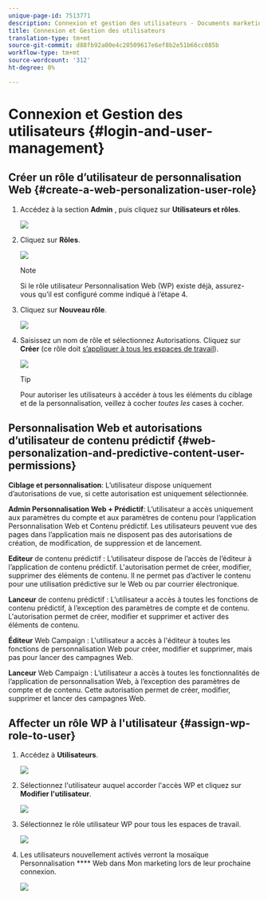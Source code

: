 ```yaml
---
unique-page-id: 7513771
description: Connexion et gestion des utilisateurs - Documents marketing - Documentation du produit
title: Connexion et Gestion des utilisateurs
translation-type: tm+mt
source-git-commit: d88fb92a00e4c20509617e6ef8b2e51b66cc085b
workflow-type: tm+mt
source-wordcount: '312'
ht-degree: 0%

---
```



# Connexion et Gestion des utilisateurs {#login-and-user-management}

## Créer un rôle d’utilisateur de personnalisation Web {#create-a-web-personalization-user-role}

1. Accédez à la section **Admin** , puis cliquez sur **Utilisateurs et rôles**.

   ![](assets/image2015-4-28-19-3a50-3a49.png)

1. Cliquez sur **Rôles**.

   ![](assets/image2015-4-28-19-3a57-3a58.png)

   >[!NOTE]
   >
   >Si le rôle utilisateur Personnalisation Web (WP) existe déjà, assurez-vous qu’il est configuré comme indiqué à l’étape 4.

1. Cliquez sur **Nouveau rôle**.

   ![](assets/three-1.png)

1. Saisissez un nom de rôle et sélectionnez Autorisations. Cliquez sur **Créer** (ce rôle doit [s’appliquer à tous les espaces de travail](http://docs.marketo.com/display/DOCS/Managing+Marketo+Users#ManagingMarketoUsers-CreateUsers)).

   ![](assets/four.png)

   >[!TIP]
   >
   >Pour autoriser les utilisateurs à accéder à tous les éléments du ciblage et de la personnalisation, veillez à cocher *toutes les* cases à cocher.

## Personnalisation Web et autorisations d’utilisateur de contenu prédictif {#web-personalization-and-predictive-content-user-permissions}

**Ciblage et personnalisation**: L’utilisateur dispose uniquement d’autorisations de vue, si cette autorisation est uniquement sélectionnée.

**Admin Personnalisation Web + Prédictif**: L’utilisateur a accès uniquement aux paramètres du compte et aux paramètres de contenu pour l’application Personnalisation Web et Contenu prédictif. Les utilisateurs peuvent vue des pages dans l’application mais ne disposent pas des autorisations de création, de modification, de suppression et de lancement.

**Editeur** de contenu prédictif : L’utilisateur dispose de l’accès de l’éditeur à l’application de contenu prédictif. L&#39;autorisation permet de créer, modifier, supprimer des éléments de contenu. Il ne permet pas d’activer le contenu pour une utilisation prédictive sur le Web ou par courrier électronique.

**Lanceur** de contenu prédictif : L’utilisateur a accès à toutes les fonctions de contenu prédictif, à l’exception des paramètres de compte et de contenu. L&#39;autorisation permet de créer, modifier et supprimer et activer des éléments de contenu.

**Éditeur** Web Campaign : L&#39;utilisateur a accès à l&#39;éditeur à toutes les fonctions de personnalisation Web pour créer, modifier et supprimer, mais pas pour lancer des campagnes Web.

**Lanceur** Web Campaign : L’utilisateur a accès à toutes les fonctionnalités de l’application de personnalisation Web, à l’exception des paramètres de compte et de contenu. Cette autorisation permet de créer, modifier, supprimer et lancer des campagnes Web.

## Affecter un rôle WP à l&#39;utilisateur {#assign-wp-role-to-user}

1. Accédez à **Utilisateurs**.

   ![](assets/image2015-4-29-11-3a31-3a3.png)

1. Sélectionnez l&#39;utilisateur auquel accorder l&#39;accès WP et cliquez sur **Modifier l&#39;utilisateur**.

   ![](assets/image2015-4-29-11-3a38-3a46.png)

1. Sélectionnez le rôle utilisateur WP pour tous les espaces de travail.

   ![](assets/seven.png)

1. Les utilisateurs nouvellement activés verront la mosaïque Personnalisation **** Web dans Mon marketing lors de leur prochaine connexion.

   ![](assets/eight.png)

